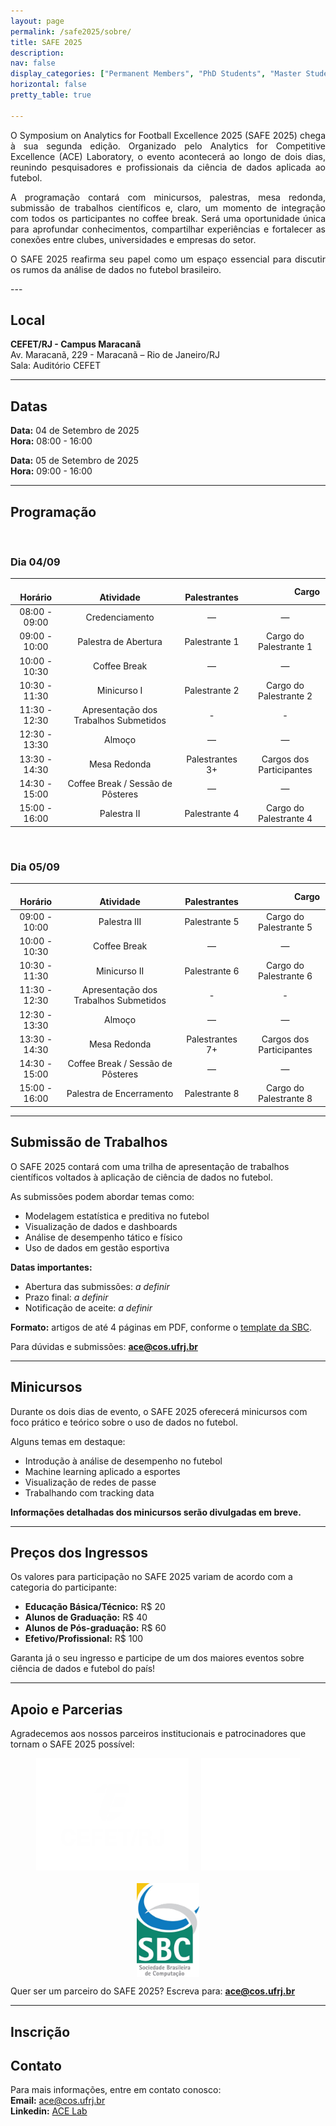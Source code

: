 ```yaml
---
layout: page
permalink: /safe2025/sobre/
title: SAFE 2025
description:
nav: false
display_categories: ["Permanent Members", "PhD Students", "Master Students", "Undergraduate Students"]
horizontal: false
pretty_table: true

---
```


<div  style="text-align: justify">
O Symposium on Analytics for Football Excellence 2025 (SAFE 2025) chega à sua segunda edição. Organizado pelo Analytics for Competitive Excellence (ACE) Laboratory, o evento acontecerá ao longo de dois dias, reunindo pesquisadores e profissionais da ciência de dados aplicada ao futebol.

A programação contará com minicursos, palestras, mesa redonda, submissão de trabalhos científicos e, claro, um momento de integração com todos os participantes no coffee break. Será uma oportunidade única para aprofundar conhecimentos, compartilhar experiências e fortalecer as conexões entre clubes, universidades e empresas do setor.

O SAFE 2025 reafirma seu papel como um espaço essencial para discutir os rumos da análise de dados no futebol brasileiro.
</div>
---

## Local

**CEFET/RJ - Campus Maracanã** <br/>
Av. Maracanã, 229 - Maracanã – Rio de Janeiro/RJ<br/>
Sala: Auditório CEFET

---


## Datas

**Data:** 04 de Setembro de 2025  
**Hora:** 08:00 - 16:00

**Data:** 05 de Setembro de 2025  
**Hora:** 09:00 - 16:00

---

## Programação

<br />

### Dia 04/09

|    Horário         |                  Atividade                              |   Palestrantes     | ​​​​          Cargo|
| :-------------: | :------------------------------------: | :--------------: | :------------------------: |
| 08:00 - 09:00   | Credenciamento                         | —                | —                          |
| 09:00 - 10:00   | Palestra de Abertura                   | Palestrante 1    | Cargo do Palestrante 1     |
| 10:00 - 10:30   | Coffee Break                           | —                | —                          |
| 10:30 - 11:30   | Minicurso I                            | Palestrante 2    | Cargo do Palestrante 2     |
| 11:30 - 12:30   | Apresentação dos Trabalhos Submetidos | -    | -     |
| 12:30 - 13:30   | Almoço                                 | —                | —                          |
| 13:30 - 14:30   | Mesa Redonda                           | Palestrantes 3+  | Cargos dos Participantes   |
| 14:30 - 15:00   | Coffee Break / Sessão de Pôsteres      | —                | —                          |
| 15:00 - 16:00   | Palestra II                            | Palestrante 4    | Cargo do Palestrante 4     |


<br />

### Dia 05/09

|    Horário         |                  Atividade                              |   Palestrantes     | ​​​​          Cargo|
| :-------------: | :------------------------------------: | :--------------: | :------------------------: |
| 09:00 - 10:00   | Palestra III                   | Palestrante 5    | Cargo do Palestrante 5     |
| 10:00 - 10:30   | Coffee Break                           | —                | —                          |
| 10:30 - 11:30   | Minicurso II                            | Palestrante 6    | Cargo do Palestrante 6     |
| 11:30 - 12:30   | Apresentação dos Trabalhos Submetidos | -    | -     |
| 12:30 - 13:30   | Almoço                                 | —                | —                          |
| 13:30 - 14:30   | Mesa Redonda                           | Palestrantes 7+  | Cargos dos Participantes   |
| 14:30 - 15:00   | Coffee Break / Sessão de Pôsteres      | —                | —                          |
| 15:00 - 16:00   | Palestra de Encerramento                            | Palestrante 8    | Cargo do Palestrante 8     |



--- 

## Submissão de Trabalhos

O SAFE 2025 contará com uma trilha de apresentação de trabalhos científicos voltados à aplicação de ciência de dados no futebol.

As submissões podem abordar temas como:
- Modelagem estatística e preditiva no futebol
- Visualização de dados e dashboards
- Análise de desempenho tático e físico
- Uso de dados em gestão esportiva

**Datas importantes:**
- Abertura das submissões: *a definir*
- Prazo final: *a definir*
- Notificação de aceite: *a definir*

**Formato:** artigos de até 4 páginas em PDF, conforme o [template da SBC](https://www.sbc.org.br/documentos-da-sbc/summary/169-templates-para-artigos-e-capitulos-de-livros/878-modelo-paragrafo-sbc).

Para dúvidas e submissões: **ace@cos.ufrj.br**

--- 

## Minicursos

Durante os dois dias de evento, o SAFE 2025 oferecerá minicursos com foco prático e teórico sobre o uso de dados no futebol. 

Alguns temas em destaque:
- Introdução à análise de desempenho no futebol
- Machine learning aplicado a esportes
- Visualização de redes de passe
- Trabalhando com tracking data

**Informações detalhadas dos minicursos serão divulgadas em breve.**

---

## Preços dos Ingressos

Os valores para participação no SAFE 2025 variam de acordo com a categoria do participante:

- **Educação Básica/Técnico:** R$ 20  
- **Alunos de Graduação:** R$ 40  
- **Alunos de Pós-graduação:** R$ 60  
- **Efetivo/Profissional:** R$ 100  

Garanta já o seu ingresso e participe de um dos maiores eventos sobre ciência de dados e futebol do país!

---

## Apoio e Parcerias

Agradecemos aos nossos parceiros institucionais e patrocinadores que tornam o SAFE 2025 possível:

<div style="display: flex; flex-wrap: wrap; justify-content: center; gap: 20px;">
  <img src="/assets/img/Safe/Safe2025/Apoio/cefet.png/" alt="CEFET-RJ" height="180">
  <img src="/assets/img/Safe/Safe2025/Apoio/ufrj.png/" alt="UFRJ" height="180">
  <img src="/assets/img/Safe/Safe2025/Apoio/sbc.jpeg" alt="SBC" height="150">
</div>

Quer ser um parceiro do SAFE 2025? Escreva para: **ace@cos.ufrj.br**


---


## Inscrição


## Contato

Para mais informações, entre em contato conosco:<br/>
**Email:** ace@cos.ufrj.br<br/>
**Linkedin:** [ACE Lab](https://br.linkedin.com/company/ac3lab)



